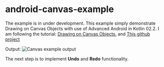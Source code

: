 # android-canvas-example
The example is in under development.
This example simply demonstrate Drawing on Canvas Objects with use of Advanced Android in Kotlin 02.2.
I am following the tutorial: [Drawing on Canvas Objects.](https://developer.android.com/codelabs/advanced-android-kotlin-training-canvas#0) and [This github project](https://github.com/googlecodelabs/android-kotlin-drawing-canvas) 

Output:
![Canvas example output](https://github.com/RumitPatel/android-canvas-example/blob/assets/canvas-example.gif?raw=true)


The next step is to implement **Undo** and **Redo** functionality.
